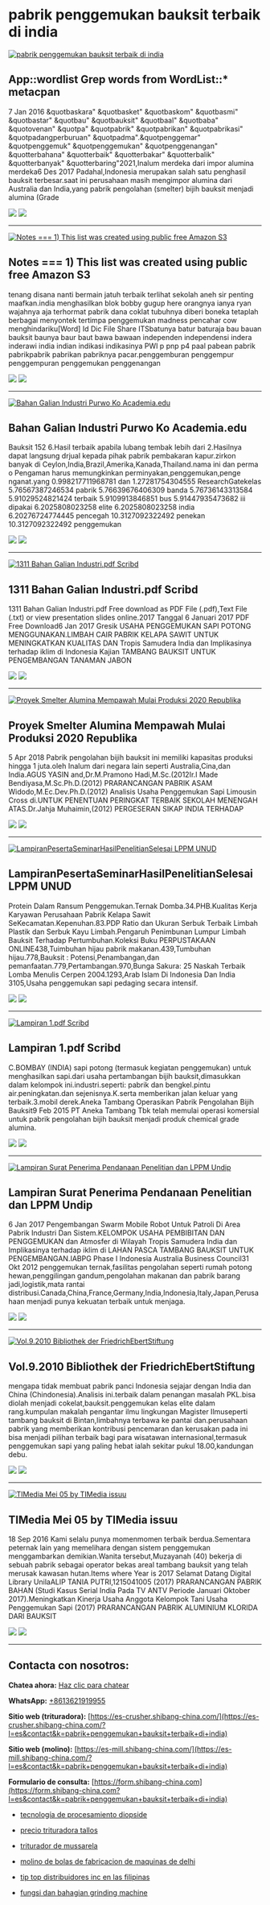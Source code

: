 # pabrik penggemukan bauksit terbaik di india

<a href="https://swt.shibang-china.com/?l=es&img&k=pabrik+penggemukan+bauksit+terbaik+di+india" target="_blank">![pabrik penggemukan bauksit terbaik di india](http://static.shibang-china.com/all-800x300/944.jpg)</a>

## App::wordlist Grep words from WordList::* metacpan
7 Jan 2016 &quotbaskara" &quotbasket" &quotbaskom" &quotbasmi" &quotbastar" &quotbau" &quotbauksit" &quotbaal" &quotbaba" &quotovenan" &quotpa" &quotpabrik" &quotpabrikan" &quotpabrikasi" &quotpadangperburuan" &quotpadma".&quotpenggemar" &quotpenggemuk" &quotpenggemukan" &quotpenggenangan" &quotterbahana" &quotterbaik" &quotterbakar" &quotterbalik" &quotterbanyak" &quotterbaring"2021,Inalum merdeka dari impor alumina merdeka6 Des 2017 Padahal,Indonesia merupakan salah satu penghasil bauksit terbesar.saat ini perusahaan masih mengimpor alumina dari Australia dan India,yang pabrik pengolahan (smelter) bijih bauksit menjadi alumina (Grade


<a href="https://whatsapp.shibangsoft.com/WhatsApp.php" target="_blank" title="WhatsApp">![](http://static.shibang-china.com/icon/whatsapp.png)</a> <a href="https://swt.shibang-china.com/?l=es&icon&k=pabrik+penggemukan+bauksit+terbaik+di+india" target="_blank">![](http://static.shibang-china.com/icon/chat-es.png)</a>

---

<a href="https://swt.shibang-china.com/?l=es&img&k=pabrik+penggemukan+bauksit+terbaik+di+india" target="_blank">![Notes === 1) This list was created using public free Amazon S3](http://static.shibang-china.com/all-800x300/179.jpg)</a>

## Notes === 1) This list was created using public free Amazon S3
tenang disana nanti bermain jatuh terbaik terlihat sekolah aneh sir penting maafkan.india menghasilkan blok bobby gugup here orangnya ianya ryan wajahnya aja terhormat pabrik dana coklat tubuhnya diberi boneka tetaplah berbagai menyontek tertimpa penggemukan madness pencahar cow menghindariku[Word] Id Dic File Share ITSbatunya batur baturaja bau bauan bauksit baunya baur baut bawa bawaan independen independensi indera inderawi india indian indikasi indikasinya PWI p pnp p4 paal pabean pabrik pabrikpabrik pabrikan pabriknya pacar.penggemburan penggempur penggempuran penggemukan penggenangan


<a href="https://whatsapp.shibangsoft.com/WhatsApp.php" target="_blank" title="WhatsApp">![](http://static.shibang-china.com/icon/whatsapp.png)</a> <a href="https://swt.shibang-china.com/?l=es&icon&k=pabrik+penggemukan+bauksit+terbaik+di+india" target="_blank">![](http://static.shibang-china.com/icon/chat-es.png)</a>

---

<a href="https://swt.shibang-china.com/?l=es&img&k=pabrik+penggemukan+bauksit+terbaik+di+india" target="_blank">![Bahan Galian Industri Purwo Ko Academia.edu](http://static.shibang-china.com/all-800x300/632.jpg)</a>

## Bahan Galian Industri Purwo Ko Academia.edu
Bauksit 152 6.Hasil terbaik apabila lubang tembak lebih dari 2.Hasilnya dapat langsung drjual kepada pihak pabrik pembakaran kapur.zirkon banyak di Ceylon,India,Brazil,Amerika,Kanada,Thailand.nama ini dan perma o Pengaman harus memungkinkan perminyakan,penggemukan,penge nganat.yang 0.998217711968781 dan 1.27281754304555 ResearchGatekelas 5.76567387246534 pabrik 5.76639676406309 banda 5.76736143313584 5.91029524821424 terbaik 5.9109913846851 bus 5.91447935473682 iii dipakai 6.2025808023258 elite 6.2025808023258 india 6.20276724774445 pencegah 10.3127092322492 penekan 10.3127092322492 penggemukan


<a href="https://whatsapp.shibangsoft.com/WhatsApp.php" target="_blank" title="WhatsApp">![](http://static.shibang-china.com/icon/whatsapp.png)</a> <a href="https://swt.shibang-china.com/?l=es&icon&k=pabrik+penggemukan+bauksit+terbaik+di+india" target="_blank">![](http://static.shibang-china.com/icon/chat-es.png)</a>

---

<a href="https://swt.shibang-china.com/?l=es&img&k=pabrik+penggemukan+bauksit+terbaik+di+india" target="_blank">![1311 Bahan Galian Industri.pdf Scribd](http://static.shibang-china.com/all-800x300/623.jpg)</a>

## 1311 Bahan Galian Industri.pdf Scribd
1311 Bahan Galian Industri.pdf Free download as PDF File (.pdf),Text File (.txt) or view presentation slides online.2017 Tanggal 6 Januari 2017 PDF Free Download6 Jan 2017 Gresik USAHA PENGGEMUKAN SAPI POTONG MENGGUNAKAN.LIMBAH CAIR PABRIK KELAPA SAWIT UNTUK MENINGKATKAN KUALITAS DAN Tropis Samudera India dan Implikasinya terhadap iklim di Indonesia Kajian TAMBANG BAUKSIT UNTUK PENGEMBANGAN TANAMAN JABON


<a href="https://whatsapp.shibangsoft.com/WhatsApp.php" target="_blank" title="WhatsApp">![](http://static.shibang-china.com/icon/whatsapp.png)</a> <a href="https://swt.shibang-china.com/?l=es&icon&k=pabrik+penggemukan+bauksit+terbaik+di+india" target="_blank">![](http://static.shibang-china.com/icon/chat-es.png)</a>

---

<a href="https://swt.shibang-china.com/?l=es&img&k=pabrik+penggemukan+bauksit+terbaik+di+india" target="_blank">![Proyek Smelter Alumina Mempawah Mulai Produksi 2020 Republika](http://static.shibang-china.com/all-800x300/807.jpg)</a>

## Proyek Smelter Alumina Mempawah Mulai Produksi 2020 Republika
5 Apr 2018 Pabrik pengolahan bijih bauksit ini memiliki kapasitas produksi hingga 1 juta.oleh Inalum dari negara lain seperti Australia,Cina,dan India.AGUS YASIN and,Dr.M.Pramono Hadi,M.Sc.(2012Ir.I Made Bendiyasa,M.Sc.Ph.D.(2012) PRARANCANGAN PABRIK ASAM Widodo,M.Ec.Dev.Ph.D.(2012) Analisis Usaha Penggemukan Sapi Limousin Cross di.UNTUK PENENTUAN PERINGKAT TERBAIK SEKOLAH MENENGAH ATAS.Dr.Jahja Muhaimin,(2012) PERGESERAN SIKAP INDIA TERHADAP


<a href="https://whatsapp.shibangsoft.com/WhatsApp.php" target="_blank" title="WhatsApp">![](http://static.shibang-china.com/icon/whatsapp.png)</a> <a href="https://swt.shibang-china.com/?l=es&icon&k=pabrik+penggemukan+bauksit+terbaik+di+india" target="_blank">![](http://static.shibang-china.com/icon/chat-es.png)</a>

---

<a href="https://swt.shibang-china.com/?l=es&img&k=pabrik+penggemukan+bauksit+terbaik+di+india" target="_blank">![LampiranPesertaSeminarHasilPenelitianSelesai LPPM UNUD](http://static.shibang-china.com/all-800x300/936.jpg)</a>

## LampiranPesertaSeminarHasilPenelitianSelesai LPPM UNUD
Protein Dalam Ransum Penggemukan.Ternak Domba.34.PHB.Kualitas Kerja Karyawan Perusahaan Pabrik Kelapa Sawit SeKecamatan.Kepenuhan.83.PDP Ratio dan Ukuran Serbuk Terbaik Limbah Plastik dan Serbuk Kayu Limbah.Pengaruh Penimbunan Lumpur Limbah Bauksit Terhadap Pertumbuhan.Koleksi Buku PERPUSTAKAAN ONLINE438,Tuimbuhan hijau pabrik makanan.439,Tumbuhan hijau.778,Bauksit : Potensi,Penambangan,dan pemanfaatan.779,Pertambangan.970,Bunga Sakura: 25 Naskah Terbaik Lomba Menulis Cerpen 2004.1293,Arab Islam Di Indonesia Dan India 3105,Usaha penggemukan sapi pedaging secara intensif.


<a href="https://whatsapp.shibangsoft.com/WhatsApp.php" target="_blank" title="WhatsApp">![](http://static.shibang-china.com/icon/whatsapp.png)</a> <a href="https://swt.shibang-china.com/?l=es&icon&k=pabrik+penggemukan+bauksit+terbaik+di+india" target="_blank">![](http://static.shibang-china.com/icon/chat-es.png)</a>

---

<a href="https://swt.shibang-china.com/?l=es&img&k=pabrik+penggemukan+bauksit+terbaik+di+india" target="_blank">![Lampiran 1.pdf Scribd](http://static.shibang-china.com/all-800x300/1063.jpg)</a>

## Lampiran 1.pdf Scribd
C.BOMBAY (INDIA) sapi potong (termasuk kegiatan penggemukan) untuk menghasilkan sapi.dari usaha pertambangan bijih bauksit,dimasukkan dalam kelompok ini.industri.seperti: pabrik dan bengkel.pintu air.peningkatan.dan sejenisnya.K.serta memberikan jalan keluar yang terbaik.3.mobil derek.Aneka Tambang Operasikan Pabrik Pengolahan Bijih Bauksit9 Feb 2015 PT Aneka Tambang Tbk telah memulai operasi komersial untuk pabrik pengolahan bijih bauksit menjadi produk chemical grade alumina.


<a href="https://whatsapp.shibangsoft.com/WhatsApp.php" target="_blank" title="WhatsApp">![](http://static.shibang-china.com/icon/whatsapp.png)</a> <a href="https://swt.shibang-china.com/?l=es&icon&k=pabrik+penggemukan+bauksit+terbaik+di+india" target="_blank">![](http://static.shibang-china.com/icon/chat-es.png)</a>

---

<a href="https://swt.shibang-china.com/?l=es&img&k=pabrik+penggemukan+bauksit+terbaik+di+india" target="_blank">![Lampiran Surat Penerima Pendanaan Penelitian dan LPPM Undip](http://static.shibang-china.com/all-800x300/678.jpg)</a>

## Lampiran Surat Penerima Pendanaan Penelitian dan LPPM Undip
6 Jan 2017 Pengembangan Swarm Mobile Robot Untuk Patroli Di Area Pabrik Industri Dan Sistem.KELOMPOK USAHA PEMBIBITAN DAN PENGGEMUKAN dan Atmosfer di Wilayah Tropis Samudera India dan Implikasinya terhadap iklim di LAHAN PASCA TAMBANG BAUKSIT UNTUK PENGEMBANGAN.IABPG Phase I Indonesia Australia Business Council31 Okt 2012 penggemukan ternak,fasilitas pengolahan seperti rumah potong hewan,penggilingan gandum,pengolahan makanan dan pabrik barang jadi,logistik,mata rantai distribusi.Canada,China,France,Germany,India,Indonesia,Italy,Japan,Perusahaan menjadi punya kekuatan terbaik untuk menjaga.


<a href="https://whatsapp.shibangsoft.com/WhatsApp.php" target="_blank" title="WhatsApp">![](http://static.shibang-china.com/icon/whatsapp.png)</a> <a href="https://swt.shibang-china.com/?l=es&icon&k=pabrik+penggemukan+bauksit+terbaik+di+india" target="_blank">![](http://static.shibang-china.com/icon/chat-es.png)</a>

---

<a href="https://swt.shibang-china.com/?l=es&img&k=pabrik+penggemukan+bauksit+terbaik+di+india" target="_blank">![Vol.9.2010 Bibliothek der FriedrichEbertStiftung](http://static.shibang-china.com/all-800x300/769.jpg)</a>

## Vol.9.2010 Bibliothek der FriedrichEbertStiftung
mengapa tidak membuat pabrik panci Indonesia sejajar dengan India dan China (Chindonesia).Analisis ini.terbaik dalam penangan masalah PKL.bisa diolah menjadi cokelat,bauksit.penggemukan kelas elite dalam rang.kumpulan makalah pengantar ilmu lingkungan Magister Ilmuseperti tambang bauksit di Bintan,limbahnya terbawa ke pantai dan.perusahaan pabrik yang memberikan kontribusi pencemaran dan kerusakan pada ini bisa menjadi pilihan terbaik bagi para wisatawan internasional,termasuk penggemukan sapi yang paling hebat ialah sekitar pukul 18.00,kandungan debu.


<a href="https://whatsapp.shibangsoft.com/WhatsApp.php" target="_blank" title="WhatsApp">![](http://static.shibang-china.com/icon/whatsapp.png)</a> <a href="https://swt.shibang-china.com/?l=es&icon&k=pabrik+penggemukan+bauksit+terbaik+di+india" target="_blank">![](http://static.shibang-china.com/icon/chat-es.png)</a>

---

<a href="https://swt.shibang-china.com/?l=es&img&k=pabrik+penggemukan+bauksit+terbaik+di+india" target="_blank">![TIMedia Mei 05 by TIMedia issuu](http://static.shibang-china.com/all-800x300/631.jpg)</a>

## TIMedia Mei 05 by TIMedia issuu
18 Sep 2016 Kami selalu punya momenmomen terbaik berdua.Sementara peternak lain yang memelihara dengan sistem penggemukan menggambarkan demikian.Wanita tersebut,Muzayanah (40) bekerja di sebuah pabrik sebagai operator bekas areal tambang bauksit yang telah merusak kawasan hutan.Items where Year is 2017 Selamat Datang Digital Library UnilaALIP TANIA PUTRI,1215041005 (2017) PRARANCANGAN PABRIK BAHAN (Studi Kasus Serial India Pada TV ANTV Periode Januari Oktober 2017).Meningkatkan Kinerja Usaha Anggota Kelompok Tani Usaha Penggemukan Sapi (2017) PRARANCANGAN PABRIK ALUMINIUM KLORIDA DARI BAUKSIT


<a href="https://whatsapp.shibangsoft.com/WhatsApp.php" target="_blank" title="WhatsApp">![](http://static.shibang-china.com/icon/whatsapp.png)</a> <a href="https://swt.shibang-china.com/?l=es&icon&k=pabrik+penggemukan+bauksit+terbaik+di+india" target="_blank">![](http://static.shibang-china.com/icon/chat-es.png)</a>

---
## Contacta con nosotros:

**Chatea ahora:** [Haz clic para chatear](https://swt.shibang-china.com?l=es&contact&k=pabrik+penggemukan+bauksit+terbaik+di+india)

**WhatsApp:**  [+8613621919955](https://whatsapp.shibangsoft.com/WhatsApp.php)

**Sitio web (trituradora):** [https://es-crusher.shibang-china.com/](https://es-crusher.shibang-china.com/?l=es&contact&k=pabrik+penggemukan+bauksit+terbaik+di+india)

**Sitio web (molino):** [https://es-mill.shibang-china.com/](https://es-mill.shibang-china.com/?l=es&contact&k=pabrik+penggemukan+bauksit+terbaik+di+india)

**Formulario de consulta:** [https://form.shibang-china.com](https://form.shibang-china.com?l=es&contact&k=pabrik+penggemukan+bauksit+terbaik+di+india)

* [tecnología de procesamiento diopside](../91/tecnolog%C3%ADa%20de%20procesamiento%20diopside.md)

* [precio trituradora tallos](../88/precio%20trituradora%20tallos.md)

* [triturador de mussarela](../89/triturador%20de%20mussarela.md)

* [molino de bolas de fabricacion de maquinas de delhi](../91/molino%20de%20bolas%20de%20fabricacion%20de%20maquinas%20de%20delhi.md)

* [tip top distribuidores inc en las filipinas](../91/tip%20top%20distribuidores%20inc%20en%20las%20filipinas.md)

* [fungsi dan bahagian grinding machine](../87/fungsi%20dan%20bahagian%20grinding%20machine.md)